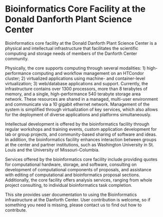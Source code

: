 # Bioinformatics Core Facility at the Donald Danforth Plant Science Center

Bioinformatics core facility at the Donald Danforth Plant Science Center is a physical and intellectual infrastructure that facilitates the scientific computing and storage needs of members of the Danforth Center community.
 
Physically, the core supports computing through several modalities: 1) high-performance computing and workflow management on an HTCondor cluster; 2) virtualized applications using machine- and container-level virtualization; 3) web/database applications and support. Currently, the infrastructure contains over 1300 processors, more than 8 terabytes of memory, and a single, high-performance 540 terabyte storage area network. These resources are shared in a managed, multi-user environment and communicate via a 10 gigabit ethernet network. Management of the system is simplified through virtualization of key services, which also allows for the deployment of diverse applications and platforms simultaneously.
 
Intellectual development is offered by the bioinformatics facility through regular workshops and training events, custom application development for lab or group projects, and community-based sharing of software and ideas. In addition, the bioinformatics facility enhances interaction between groups at the center and partner institutions, such as Washington University in St. Louis and the University of Missouri-Columbia.
 
Services offered by the bioinformatics core facility include providing quotes for computational hardware, storage, and software, consulting on development of computational components of proposals, and assistance with editing of computational and bioinformatics proposal sections. Additionally, the core facility offers analysis services, ranging from whole project consulting, to individual bioinformatics task completion.

This site provides user documentation to using the Bioinformatics
infrastructure at the Danforth Center. User contribution is welcome, so
if something you need is missing, please contact us to find out how to
contribute.
